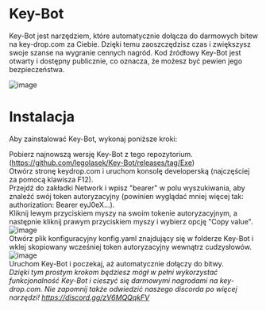 
# Key-Bot
Key-Bot jest narzędziem, które automatycznie dołącza do darmowych bitew na key-drop.com za Ciebie. Dzięki temu zaoszczędzisz czas i zwiększysz swoje szanse na wygranie cennych nagród. Kod źródłowy Key-Bot jest otwarty i dostępny publicznie, co oznacza, że możesz być pewien jego bezpieczeństwa.

![image](https://github.com/legolasek/Key-Bot/assets/26514789/87314199-c08a-4553-91c8-3cf15ed73d32)


# Instalacja
Aby zainstalować Key-Bot, wykonaj poniższe kroki:

Pobierz najnowszą wersję Key-Bot z tego repozytorium.</br>
(https://github.com/legolasek/Key-Bot/releases/tag/Exe)<br/>
Otwórz stronę keydrop.com i uruchom konsolę developerską (najczęściej za pomocą klawisza F12).<br/>
Przejdź do zakładki Network i wpisz "bearer" w polu wyszukiwania, aby znaleźć swój token autoryzacyjny (powinien wyglądać mniej więcej tak: authorization: Bearer eyJ0eX...).<br/>
Kliknij lewym przyciskiem myszy na swoim tokenie autoryzacyjnym, a następnie kliknij prawym przyciskiem myszy i wybierz opcję "Copy value".<br/>
![image](https://github.com/legolasek/Key-Bot/assets/26514789/0abe35a4-2609-4bf7-aa14-c7f207edc8d9)</br>
Otwórz plik konfiguracyjny konfig.yaml znajdujący się w folderze Key-Bot i wklej skopiowany wcześniej token autoryzacyjny wewnątrz cudzysłowów.<br/>
![image](https://github.com/legolasek/Key-Bot/assets/26514789/161a2321-a14e-40b0-b9e5-4c97795b83e6)</br>
Uruchom Key-Bot i poczekaj, aż automatycznie dołączy do bitwy.<br/>
<i>Dzięki tym prostym krokom będziesz mógł w pełni wykorzystać funkcjonalność Key-Bot i cieszyć się darmowymi nagrodami na key-drop.com.</i>
<i>Nie zapomnij także odwiedzić naszego discorda po więcej narzędzi! https://discord.gg/zV6MQQqkFV </i>
